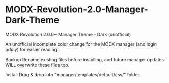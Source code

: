 MODX-Revolution-2.0-Manager-Dark-Theme
=======================================

MODX Revolution 2.0.0+ Manager Theme - Dark (unofficial)

An unofficial incomplete color change for the MODX manager (and login oddly) for easier reading.

Backup
Rename existing files before installing, and future manager updates WILL overwrite these files too.

Install
Drag & drop into "manager/templates/default/css/" folder.
